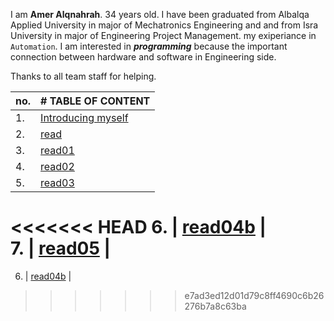 I am **Amer Alqnahrah**. 34 years old.
I have been graduated from Albalqa Applied University in major of Mechatronics Engineering and and from Isra University in major of Engineering Project Management. my exiperiance in `Automation`.
I am interested in __*programming*__ because the important connection between hardware and software in Engineering side.

Thanks to all team staff for helping. 


no.  | # TABLE OF CONTENT                                                     | 
-----|:-----------------------------------------------------------------------|
1.   |[Introducing myself](https://amer-1987.github.io/Introducing-my-self/)  |
2.   | [read](https://amer-1987.github.io/reading-notes-/read)                |
3.   | [read01](https://amer-1987.github.io/reading-notes-/read01)            |
4.   | [read02](https://amer-1987.github.io/reading-notes-/read02)            |
5.   | [read03](https://amer-1987.github.io/reading-notes-/read03)            |
<<<<<<< HEAD
6.   | [read04b](https://amer-1987.github.io/reading-notes-/read04b)          |  
7.   | [read05](https://amer-1987.github.io/reading-notes-/read05)            |
=======
6.   | [read04b](https://amer-1987.github.io/reading-notes-/read04b)           |
>>>>>>> e7ad3ed12d01d79c8ff4690c6b26276b7a8c63ba



  